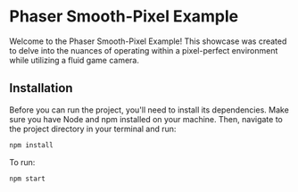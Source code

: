 # Phaser Smooth-Pixel Example

Welcome to the Phaser Smooth-Pixel Example! This showcase was created to delve into the nuances of operating within a pixel-perfect environment while utilizing a fluid game camera.

## Installation

Before you can run the project, you'll need to install its dependencies. Make sure you have Node and npm installed on your machine. Then, navigate to the project directory in your terminal and run:

```bash
npm install
```
To run:

```bash
npm start
```
